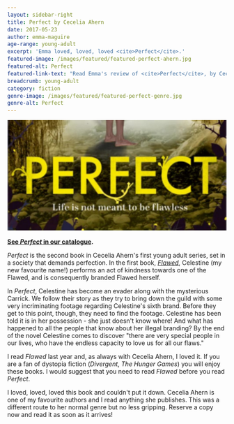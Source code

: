 ```yaml
---
layout: sidebar-right
title: Perfect by Cecelia Ahern
date: 2017-05-23
author: emma-maguire
age-range: young-adult
excerpt: 'Emma loved, loved, loved <cite>Perfect</cite>.'
featured-image: /images/featured/featured-perfect-ahern.jpg
featured-alt: Perfect
featured-link-text: "Read Emma's review of <cite>Perfect</cite>, by Cecelia Ahern."
breadcrumb: young-adult
category: fiction
genre-image: /images/featured/featured-perfect-genre.jpg
genre-alt: Perfect
---
```


![Perfect](/images/featured/featured-perfect-ahern.jpg)

**[See <cite>Perfect</cite> in our catalogue](https://suffolk.spydus.co.uk/cgi-bin/spydus.exe/ENQ/OPAC/BIBENQ?BRN=2124747).**

<cite>Perfect</cite> is the second book in Cecelia Ahern's first young adult series, set in a society that demands perfection. In the first book, [<cite>Flawed</cite>](https://suffolk.spydus.co.uk/cgi-bin/spydus.exe/ENQ/OPAC/BIBENQ?BRN=1899659), Celestine (my new favourite name!) performs an act of kindness towards one of the Flawed, and is consequently branded Flawed herself.

In <cite>Perfect</cite>, Celestine has become an evader along with the mysterious Carrick. We follow their story as they try to bring down the guild with some very incriminating footage regarding Celestine's sixth brand. Before they get to this point, though, they need to find the footage. Celestine has been told it is in her possession - she just doesn't know where! And what has happened to all the people that know about her illegal branding? By the end of the novel Celestine comes to discover "there are very special people in our lives, who have the endless capacity to love us for all our flaws."

I read <cite>Flawed</cite> last year and, as always with Cecelia Ahern, I loved it. If you are a fan of dystopia fiction (<cite>Divergent</cite>, <cite>The Hunger Games</cite>) you will enjoy these books. I would suggest that you need to read <cite>Flawed</cite> before you read <cite>Perfect</cite>.

I loved, loved, loved this book and couldn't put it down. Cecelia Ahern is one of my favourite authors and I read anything she publishes. This was a different route to her normal genre but no less gripping. Reserve a copy now and read it as soon as it arrives!
